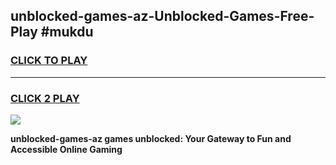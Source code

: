 
## unblocked-games-az-Unblocked-Games-Free-Play #mukdu
<h3>
<a href="https://us.freeplayer.one?title=unblocked-games-az&ref=9M">CLICK TO PLAY</a></h3>
<hr>

<h3>
<a href="https://us.freeplayer.one?title=unblocked-games-az&ref=9M">CLICK 2 PLAY</a>
  
</h3>

<a href="https://us.freeplayer.one?title=unblocked-games-az&ref=9M"><img src="https://clearcache.store/games.png"></a>


**unblocked-games-az games unblocked: Your Gateway to Fun and Accessible Online Gaming**

